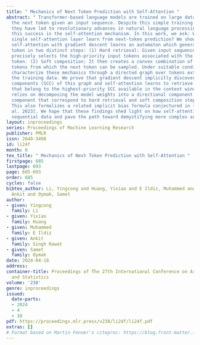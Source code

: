 ```yaml
---
title: " Mechanics of Next Token Prediction with Self-Attention "
abstract: " Transformer-based language models are trained on large datasets to predict
  the next token given an input sequence. Despite this simple training objective,
  they have led to revolutionary advances in natural language processing. Underlying
  this success is the self-attention mechanism. In this work, we ask: What does a
  single self-attention layer learn from next-token prediction? We show that training
  self-attention with gradient descent learns an automaton which generates the next
  token in two distinct steps: (1) Hard retrieval: Given input sequence, self-attention
  precisely selects the high-priority input tokens associated with the last input
  token. (2) Soft composition: It then creates a convex combination of the high-priority
  tokens from which the next token can be sampled. Under suitable conditions, we rigorously
  characterize these mechanics through a directed graph over tokens extracted from
  the training data. We prove that gradient descent implicitly discovers the strongly-connected
  components (SCC) of this graph and self-attention learns to retrieve the tokens
  that belong to the highest-priority SCC available in the context window. Our theory
  relies on decomposing the model weights into a directional component and a finite
  component that correspond to hard retrieval and soft composition steps respectively.
  This also formalizes a related implicit bias formula conjectured in [Tarzanagh et
  al. 2023]. We hope that these findings shed light on how self-attention processes
  sequential data and pave the path toward demystifying more complex architectures. "
layout: inproceedings
series: Proceedings of Machine Learning Research
publisher: PMLR
issn: 2640-3498
id: li24f
month: 0
tex_title: " Mechanics of Next Token Prediction with Self-Attention "
firstpage: 685
lastpage: 693
page: 685-693
order: 685
cycles: false
bibtex_author: Li, Yingcong and Huang, Yixiao and E Ildiz, Muhammed and Singh Rawat,
  Ankit and Oymak, Samet
author:
- given: Yingcong
  family: Li
- given: Yixiao
  family: Huang
- given: Muhammed
  family: E Ildiz
- given: Ankit
  family: Singh Rawat
- given: Samet
  family: Oymak
date: 2024-04-18
address:
container-title: Proceedings of The 27th International Conference on Artificial Intelligence
  and Statistics
volume: '238'
genre: inproceedings
issued:
  date-parts:
  - 2024
  - 4
  - 18
pdf: https://proceedings.mlr.press/v238/li24f/li24f.pdf
extras: []
# Format based on Martin Fenner's citeproc: https://blog.front-matter.io/posts/citeproc-yaml-for-bibliographies/
---
```

